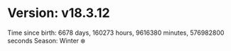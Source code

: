 # Version: v18.3.12
Time since birth: 6678 days, 160273 hours, 9616380 minutes, 576982800 seconds
Season: Winter ❄️
